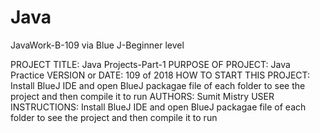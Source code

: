 # Java
JavaWork-B-109 via Blue J-Beginner level

PROJECT TITLE: 			        Java Projects-Part-1
PURPOSE OF PROJECT:	      	Java Practice
VERSION or DATE:		      	109 of 2018	
HOW TO START THIS PROJECT:	Install BlueJ IDE and open BlueJ packagae file of each folder to see the project and then compile it to run
AUTHORS:			              Sumit Mistry
USER INSTRUCTIONS:	       	Install BlueJ IDE and open BlueJ packagae file of each folder to see the project and then compile it to run
